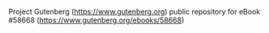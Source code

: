 Project Gutenberg (https://www.gutenberg.org) public repository for
eBook #58668 (https://www.gutenberg.org/ebooks/58668)
